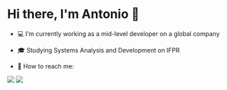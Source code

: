 # Hi there, I'm Antonio 🖖

- 💻 I’m currently working as a mid-level developer on a global company

- 🎓 Studying Systems Analysis and Development on IFPR
 
- 📩 How to reach me:

<a target="_blank" href="https://www.instagram.com/antoniocarloss.jr/"><img src="https://img.shields.io/badge/Instagram-E4405F?style=for-the-badge&logo=instagram&logoColor=white"></a>
<a target="_blank" href="https://www.linkedin.com/in/antonio-carlos-114941207/"><img src="https://img.shields.io/badge/LinkedIn-0077B5?style=for-the-badge&logo=linkedin&logoColor=white"></a>
